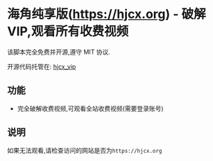 # 海角纯享版(https://hjcx.org) - 破解 VIP,观看所有收费视频

该脚本完全免费并开源,遵守 MIT 协议.

开源代码托管在: [hjcx_vip](https://github.com/foreverone0/hjcx_vip)

## 功能

- 完全破解收费视频,可观看全站收费视频(需要登录账号)

## 说明

如果无法观看,请检查访问的网站是否为`https://hjcx.org`
